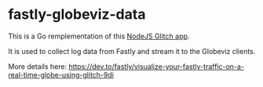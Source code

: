 # fastly-globeviz-data

This is a Go remplementation of this [NodeJS Glitch app](https://glitch.com/edit/#!/fastly-globeviz-data).

It is used to collect log data from Fastly and stream it to the Globeviz clients.

More details here: https://dev.to/fastly/visualize-your-fastly-traffic-on-a-real-time-globe-using-glitch-9di
